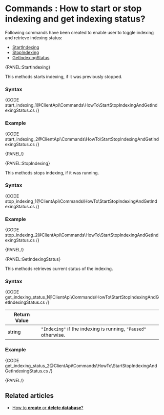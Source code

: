 # Commands : How to start or stop indexing and get indexing status?

Following commands have been created to enable user to toggle indexing and retrieve indexing status:   
- [StartIndexing](../../../client-api/commands/how-to/start-stop-indexing-and-get-indexing-status#startindexing)   
- [StopIndexing](../../../client-api/commands/how-to/start-stop-indexing-and-get-indexing-status#stopindexing)   
- [GetIndexingStatus](../../../client-api/commands/how-to/start-stop-indexing-and-get-indexing-status#getindexingstatus)

{PANEL:StartIndexing}

This methods starts indexing, if it was previously stopped.

### Syntax

{CODE start_indexing_1@ClientApi\Commands\HowTo\StartStopIndexingAndGetIndexingStatus.cs /}

### Example

{CODE start_indexing_2@ClientApi\Commands\HowTo\StartStopIndexingAndGetIndexingStatus.cs /}

{PANEL/}

{PANEL:StopIndexing}

This methods stops indexing, if it was running.

### Syntax

{CODE stop_indexing_1@ClientApi\Commands\HowTo\StartStopIndexingAndGetIndexingStatus.cs /}

### Example

{CODE stop_indexing_2@ClientApi\Commands\HowTo\StartStopIndexingAndGetIndexingStatus.cs /}

{PANEL/}

{PANEL:GetIndexingStatus}

This methods retrieves current status of the indexing.

### Syntax

{CODE get_indexing_status_1@ClientApi\Commands\HowTo\StartStopIndexingAndGetIndexingStatus.cs /}

| Return Value | |
| ------------- | ----- |
| string | `"Indexing"` if the indexing is running, `"Paused"` otherwise. |

### Example

{CODE get_indexing_status_2@ClientApi\Commands\HowTo\StartStopIndexingAndGetIndexingStatus.cs /}

{PANEL/}

## Related articles

- [How to **create** or **delete database**?](../../../client-api/commands/how-to/create-delete-database)   